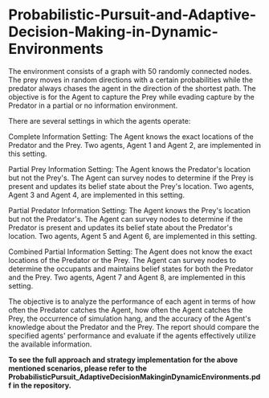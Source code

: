 # Probabilistic-Pursuit-and-Adaptive-Decision-Making-in-Dynamic-Environments

The environment consists of a graph with 50 randomly connected nodes. The prey moves in random directions with a certain probabilities while the predator always chases the agent in the direction of the shortest path. The objective is for the Agent to capture the Prey while evading capture by the Predator in a partial or no information environment.

There are several settings in which the agents operate:

Complete Information Setting: The Agent knows the exact locations of the Predator and the Prey. Two agents, Agent 1 and Agent 2, are implemented in this setting.

Partial Prey Information Setting: The Agent knows the Predator's location but not the Prey's. The Agent can survey nodes to determine if the Prey is present and updates its belief state about the Prey's location. Two agents, Agent 3 and Agent 4, are implemented in this setting.

Partial Predator Information Setting: The Agent knows the Prey's location but not the Predator's. The Agent can survey nodes to determine if the Predator is present and updates its belief state about the Predator's location. Two agents, Agent 5 and Agent 6, are implemented in this setting.

Combined Partial Information Setting: The Agent does not know the exact locations of the Predator or the Prey. The Agent can survey nodes to determine the occupants and maintains belief states for both the Predator and the Prey. Two agents, Agent 7 and Agent 8, are implemented in this setting.

The objective is to analyze the performance of each agent in terms of how often the Predator catches the Agent, how often the Agent catches the Prey, the occurrence of simulation hang, and the accuracy of the Agent's knowledge about the Predator and the Prey. The report should compare the specified agents' performance and evaluate if the agents effectively utilize the available information.

**To see the full approach and strategy implementation for the above mentioned scenarios, please refer to the ProbabilisticPursuit_AdaptiveDecisionMakinginDynamicEnvironments.pdf in the repository.**
